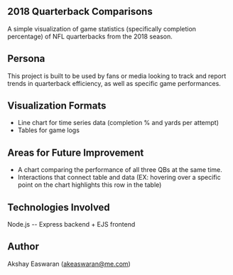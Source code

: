 2018 Quarterback Comparisons
---

A simple visualization of game statistics (specifically completion percentage) of NFL quarterbacks from the 2018 season. 

## Persona

This project is built to be used by fans or media looking to track and report trends in quarterback efficiency, as well as specific game performances.

## Visualization Formats

* Line chart for time series data (completion % and yards per attempt)
* Tables for game logs

## Areas for Future Improvement

* A chart comparing the performance of all three QBs at the same time.
* Interactions that connect table and data (EX: hovering over a specific point on the chart highlights this row in the table)

## Technologies Involved

Node.js -- Express backend + EJS frontend

## Author

Akshay Easwaran ([akeaswaran@me.com](mailto:akeaswaran@me.com))

